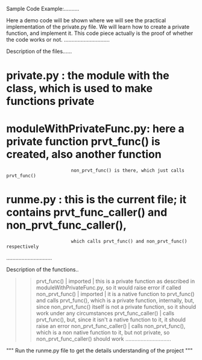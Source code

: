 Sample Code Example:..........

Here a demo code will be shown where we will see the practical implementation of the private.py
file. We will learn how to create a private function, and implement it. This code piece actually
is the proof of whether the code works or not.
..............................


Description of the files......
# private.py              : the module with the class, which is used to make functions private
# moduleWithPrivateFunc.py: here a private function prvt_func() is created, also another function
                            non_prvt_func() is there, which just calls prvt_func()
# runme.py                : this is the current file; it contains prvt_func_caller() and non_prvt_func_caller(),
                            which calls prvt_func() and non_prvt_func() respectively
..............................


Description of the functions..
>> prvt_func() | imported     | this is a private function as described in moduleWithPrivateFunc.py,
                                so it would raise error if called
>> non_prvt_func() | imported | it is a native function to prvt_func() and calls prvt_func(), which is
                                a private function, internally, but, since non_prvt_func() itself is not
                                a private function, so it should work under any circumstances
>> prvt_func_caller()         | calls prvt_func(), but, since it isn't a native function to it, it should raise an error
>> non_prvt_func_caller()     | calls non_prvt_func(), which is a non native function to it, but not private, so
                                non_prvt_func_caller() should work
..............................


"""  Run the runme.py file to get the details understanding of the project  """

